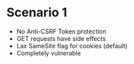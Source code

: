 # Scenario 1

- No Anti-CSRF Token protection
- GET requests have side effects
- Lax SameSite flag for cookies (default)
- Completely vulnerable
